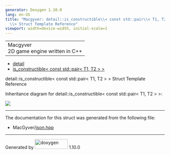 ```yaml
---
generator: Doxygen 1.10.0
lang: en-US
title: "Macgyver: detail::is_constructible\\< const std::pair\\< T1, T2 \\>
  \\> Struct Template Reference"
viewport: width=device-width, initial-scale=1
---
```


<div id="top">

<div id="titlearea">

<table data-cellspacing="0" data-cellpadding="0">
<colgroup>
<col style="width: 100%" />
</colgroup>
<tbody>
<tr id="projectrow" class="odd">
<td id="projectalign"><div id="projectname">
Macgyver
</div>
<div id="projectbrief">
2D game engine written in C++
</div></td>
</tr>
</tbody>
</table>

</div>

<div id="main-nav">

</div>

<div id="nav-path" class="navpath">

- <a href="namespacedetail.html" class="el">detail</a>
- <a
  href="structdetail_1_1is__constructible_3_01const_01std_1_1pair_3_01_t1_00_01_t2_01_4_01_4.html"
  class="el">is_constructible&lt; const std::pair&lt; T1, T2 &gt; &gt;</a>

</div>

</div>

<div class="header">

<div class="headertitle">

<div class="title">

detail::is_constructible\< const std::pair\< T1, T2 \> \> Struct
Template Reference

</div>

</div>

</div>

<div class="contents">

<div class="dynheader">

Inheritance diagram for detail::is_constructible\< const std::pair\< T1,
T2 \> \>:

</div>

<div class="dyncontent">

<div class="center">

<img
src="structdetail_1_1is__constructible_3_01const_01std_1_1pair_3_01_t1_00_01_t2_01_4_01_4.png"
usemap="#detail::is_5Fconstructible_3C_20const_20std::pair_3C_20T1_2C_20T2_20_3E_20_3E_map" />

</div>

</div>

------------------------------------------------------------------------

The documentation for this struct was generated from the following file:

- MacGyver/<a href="json_8hpp_source.html" class="el">json.hpp</a>

</div>

------------------------------------------------------------------------

<span class="small">Generated
by [<img src="doxygen.svg" class="footer" width="104" height="31"
alt="doxygen" />](https://www.doxygen.org/index.html) 1.10.0</span>
